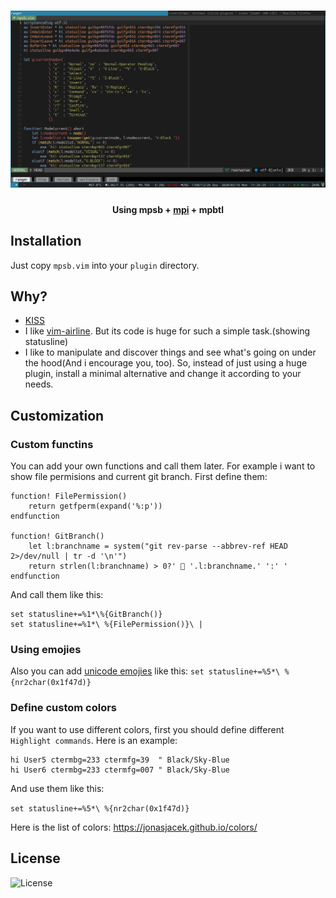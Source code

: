 <h1 align="center">
	<img width="900" src="./screenshot.png" alt="mpsb">
    <br/>
    <h4 align="center">Using mpsb + <a href="https://github.com/LinArcX/mpi">mpi</a> + mpbtl</h4>
</h1>

## Installation
Just copy `mpsb.vim` into your `plugin` directory.

## Why?
- [KISS](https://en.wikipedia.org/wiki/KISS_principle)
- I like [vim-airline](https://github.com/vim-airline/vim-airline). But its code is huge for such a simple task.(showing statusline)
- I like to manipulate and discover things and see what's going on under the hood(And i encourage you, too). So, instead of just using a huge plugin, install a minimal alternative and change it according to your needs.

## Customization
### Custom functins
You can add your own functions and call them later. For example i want to show file permisions and current git branch. First define them:

```
function! FilePermission()
    return getfperm(expand('%:p'))
endfunction

function! GitBranch()
    let l:branchname = system("git rev-parse --abbrev-ref HEAD 2>/dev/null | tr -d '\n'")
    return strlen(l:branchname) > 0?'  '.l:branchname.' ':' '
endfunction
```

And call them like this:
```
set statusline+=%1*\%{GitBranch()}
set statusline+=%1*\ %{FilePermission()}\ |
```

### Using emojies
Also you can add [unicode emojies](https://en.wikipedia.org/wiki/Template:Emoji_(Unicode_block)) like this:
`set statusline+=%5*\ %{nr2char(0x1f47d)}`


### Define custom colors
If you want to use different colors, first you should define different `Highlight commands`. Here is an example:
```
hi User5 ctermbg=233 ctermfg=39  " Black/Sky-Blue
hi User6 ctermbg=233 ctermfg=007 " Black/Sky-Blue
```
And use them like this:

`set statusline+=%5*\ %{nr2char(0x1f47d)}`

Here is the list of colors: https://jonasjacek.github.io/colors/

## License
![License](https://img.shields.io/github/license/LinArcX/mpsb.svg)
